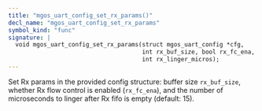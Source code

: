 ```yaml
---
title: "mgos_uart_config_set_rx_params()"
decl_name: "mgos_uart_config_set_rx_params"
symbol_kind: "func"
signature: |
  void mgos_uart_config_set_rx_params(struct mgos_uart_config *cfg,
                                      int rx_buf_size, bool rx_fc_ena,
                                      int rx_linger_micros);
---
```


Set Rx params in the provided config structure: buffer size `rx_buf_size`,
whether Rx flow control is enabled (`rx_fc_ena`), and the number of
microseconds to linger after Rx fifo is empty (default: 15). 

